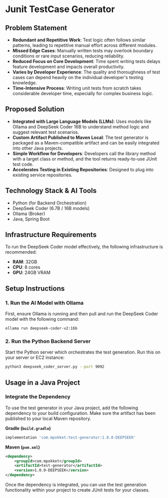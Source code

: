 # Junit TestCase Generator

## Problem Statement

-   **Redundant and Repetitive Work**: Test logic often follows similar patterns, leading to repetitive manual effort across different modules.
-   **Missed Edge Cases**: Manually written tests may overlook boundary conditions or rare input scenarios, reducing reliability.
-   **Reduced Focus on Core Development**: Time spent writing tests delays feature development and impacts overall productivity.
-   **Varies by Developer Experience**: The quality and thoroughness of test cases can depend heavily on the individual developer's testing knowledge.
-   **Time-Intensive Process**: Writing unit tests from scratch takes considerable developer time, especially for complex business logic.

## Proposed Solution

-   **Integrated with Large Language Models (LLMs)**: Uses models like Ollama and DeepSeek Coder 16B to understand method logic and suggest relevant test scenarios.
-   **Custom Artifact Published to Maven Local**: The test generator is packaged as a Maven-compatible artifact and can be easily integrated into other Java projects.
-   **Simple Workflow for Developers**: Developers call the library method with a target class or method, and the tool returns ready-to-use JUnit test code.
-   **Accelerates Testing in Existing Repositories**: Designed to plug into existing service repositories.

## Technology Stack & AI Tools

-   Python (for Backend Orchestration)
-   DeepSeek Coder (6.7B / 16B models)
-   Ollama (Broker)
-   Java, Spring Boot

## Infrastructure Requirements

To run the DeepSeek Coder model effectively, the following infrastructure is recommended:
-   **RAM**: 32GB
-   **CPU**: 8 cores
-   **GPU**: 24GB VRAM

## Setup Instructions

### 1. Run the AI Model with Ollama
First, ensure Ollama is running and then pull and run the DeepSeek Coder model with the following command:
```bash
ollama run deepseek-coder-v2:16b
```

### 2. Run the Python Backend Server
Start the Python server which orchestrates the test generation. Run this on your server or EC2 instance:
```bash
python3 deepseek_coder_server.py --port 9092
```

## Usage in a Java Project

### Integrate the Dependency
To use the test generator in your Java project, add the following dependency to your build configuration. Make sure the artifact has been published to your local Maven repository.

**Gradle (`build.gradle`)**
```groovy
implementation 'com.mpokket:test-generator:1.0.0-DEEPSEEK'
```

**Maven (`pom.xml`)**
```xml
<dependency>
    <groupId>com.mpokket</groupId>
    <artifactId>test-generator</artifactId>
    <version>1.0.0-DEEPSEEK</version>
</dependency>
```

Once the dependency is integrated, you can use the test generation functionality within your project to create JUnit tests for your classes. 